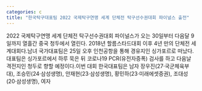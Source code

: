 ```yaml
---
categories: c
title: "한국탁구대표팀 2022 국제탁구연맹 세계 단체전 탁구선수권대회 파이널스 출전"
---
```

2022 국제탁구연맹 세계 단체전 탁구선수권대회 파이널스가 오는 30일부터 다음달 9일까지 열흘간 중국 청두에서 열린다. 2018년 할름스타드대회 이후 4년 만의 단체전 세계대회다.남녀 국가대표팀은 25일 오후 인천공항을 통해 경유지인 싱가포르로 떠났다. 대표팀은 싱가포르에서 하루 묵은 뒤 코로나19 PCR(유전자증폭) 검사를 하고 다음날 격전지인 청두로 향할 예정이다.이번 대회 한국대표팀은 남자 장우진(27·국군체육부대), 조승민(24·삼성생명), 안재현(23·삼성생명), 황민하(23·미래에셋증권), 조대성(20·삼성생명), 여자